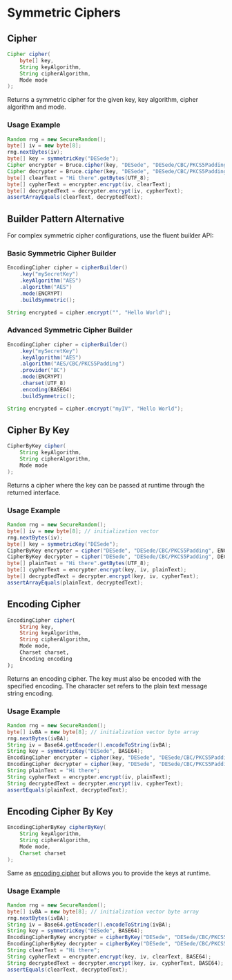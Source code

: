 # Symmetric Ciphers

## Cipher

```java
Cipher cipher(
    byte[] key, 
    String keyAlgorithm, 
    String cipherAlgorithm, 
    Mode mode
);
```

 Returns a symmetric cipher for the given key, key algorithm, cipher algorithm and mode.

### Usage Example

```java
Random rng = new SecureRandom();
byte[] iv = new byte[8];
rng.nextBytes(iv);
byte[] key = symmetricKey("DESede");
Cipher encrypter = Bruce.cipher(key, "DESede", "DESede/CBC/PKCS5Padding", ENCRYPT);
Cipher decrypter = Bruce.cipher(key, "DESede", "DESede/CBC/PKCS5Padding", DECRYPT);
byte[] clearText = "Hi there".getBytes(UTF_8);
byte[] cypherText = encrypter.encrypt(iv, clearText);
byte[] decryptedText = decrypter.encrypt(iv, cypherText);
assertArrayEquals(clearText, decryptedText);
```

## Builder Pattern Alternative

For complex symmetric cipher configurations, use the fluent builder API:

### Basic Symmetric Cipher Builder

```java
EncodingCipher cipher = cipherBuilder()
    .key("mySecretKey")
    .keyAlgorithm("AES")
    .algorithm("AES")
    .mode(ENCRYPT)
    .buildSymmetric();

String encrypted = cipher.encrypt("", "Hello World");
```

### Advanced Symmetric Cipher Builder

```java
EncodingCipher cipher = cipherBuilder()
    .key("mySecretKey")
    .keyAlgorithm("AES")
    .algorithm("AES/CBC/PKCS5Padding")
    .provider("BC")
    .mode(ENCRYPT)
    .charset(UTF_8)
    .encoding(BASE64)
    .buildSymmetric();

String encrypted = cipher.encrypt("myIV", "Hello World");
```

##   Cipher By Key

```java
CipherByKey cipher(
    String keyAlgorithm, 
    String cipherAlgorithm, 
    Mode mode
);
```

 Returns a cipher where the key can be passed at runtime through the returned interface.

### Usage Example

```java
Random rng = new SecureRandom();
byte[] iv = new byte[8]; // initialization vector
rng.nextBytes(iv);
byte[] key = symmetricKey("DESede");
CipherByKey encrypter = cipher("DESede", "DESede/CBC/PKCS5Padding", ENCRYPT);
CipherByKey decrypter = cipher("DESede", "DESede/CBC/PKCS5Padding", DECRYPT);
byte[] plainText = "Hi there".getBytes(UTF_8);
byte[] cypherText = encrypter.encrypt(key, iv, plainText);
byte[] decryptedText = decrypter.encrypt(key, iv, cypherText);
assertArrayEquals(plainText, decryptedText);
```

##  Encoding Cipher

```julia
EncodingCipher cipher(
    String key, 
    String keyAlgorithm, 
    String cipherAlgorithm, 
    Mode mode, 
    Charset charset, 
    Encoding encoding
);
```

 Returns an encoding cipher. The key must also be encoded with the specified encoding. The character set refers to the plain text message string encoding.

### Usage Example

```java
Random rng = new SecureRandom();
byte[] ivBA = new byte[8]; // initialization vector byte array
rng.nextBytes(ivBA);
String iv = Base64.getEncoder().encodeToString(ivBA);
String key = symmetricKey("DESede", BASE64);
EncodingCipher encrypter = cipher(key, "DESede", "DESede/CBC/PKCS5Padding", ENCRYPT, UTF_8, BASE64);
EncodingCipher decrypter = cipher(key, "DESede", "DESede/CBC/PKCS5Padding", DECRYPT, UTF_8, BASE64);
String plainText = "Hi there";
String cypherText = encrypter.encrypt(iv, plainText);
String decryptedText = decrypter.encrypt(iv, cypherText);
assertEquals(plainText, decryptedText);
```

## Encoding Cipher By Key

```java
EncodingCipherByKey cipherByKey(
    String keyAlgorithm, 
    String cipherAlgorithm, 
    Mode mode, 
    Charset charset
);
```

 Same as [encoding cipher](symmetric-ciphers.md#encoding-cipher) but allows you to provide the keys at runtime.

### Usage Example

```java
Random rng = new SecureRandom();
byte[] ivBA = new byte[8]; // initialization vector byte array
rng.nextBytes(ivBA);
String iv = Base64.getEncoder().encodeToString(ivBA);
String key = symmetricKey("DESede", BASE64);
EncodingCipherByKey encrypter = cipherByKey("DESede", "DESede/CBC/PKCS5Padding", ENCRYPT, UTF_8);
EncodingCipherByKey decrypter = cipherByKey("DESede", "DESede/CBC/PKCS5Padding", DECRYPT, UTF_8);
String clearText = "Hi there";
String cypherText = encrypter.encrypt(key, iv, clearText, BASE64);
String decryptedText = decrypter.encrypt(key, iv, cypherText, BASE64);
assertEquals(clearText, decryptedText);
```


